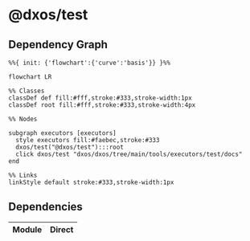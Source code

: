 # @dxos/test



## Dependency Graph

```mermaid
%%{ init: {'flowchart':{'curve':'basis'}} }%%

flowchart LR

%% Classes
classDef def fill:#fff,stroke:#333,stroke-width:1px
classDef root fill:#fff,stroke:#333,stroke-width:4px

%% Nodes

subgraph executors [executors]
  style executors fill:#faebec,stroke:#333
  dxos/test("@dxos/test"):::root
  click dxos/test "dxos/dxos/tree/main/tools/executors/test/docs"
end

%% Links
linkStyle default stroke:#333,stroke-width:1px
```

## Dependencies

| Module | Direct |
|---|---|
